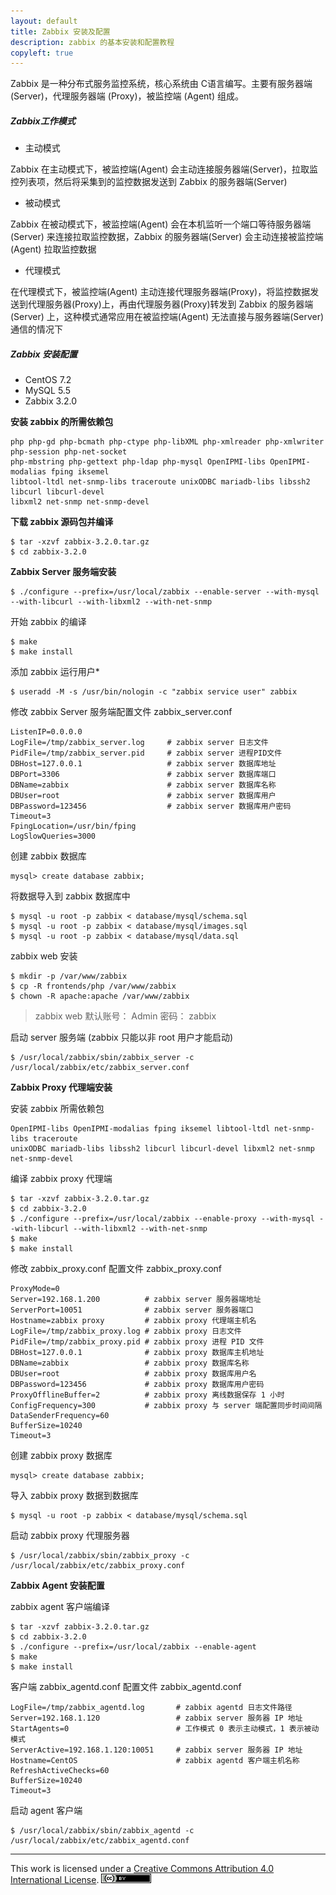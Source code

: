 ```yaml
---
layout: default
title: Zabbix 安装及配置
description: zabbix 的基本安装和配置教程
copyleft: true
---
```


Zabbix 是一种分布式服务监控系统，核心系统由 C语言编写。主要有服务器端 (Server)，代理服务器端 (Proxy)，被监控端 (Agent) 组成。

##### Zabbix工作模式

- 主动模式

Zabbix 在主动模式下，被监控端(Agent) 会主动连接服务器端(Server)，拉取监控列表项，然后将采集到的监控数据发送到 Zabbix 的服务器端(Server)

- 被动模式

Zabbix 在被动模式下，被监控端(Agent) 会在本机监听一个端口等待服务器端(Server) 来连接拉取监控数据，Zabbix 的服务器端(Server) 会主动连接被监控端(Agent) 拉取监控数据

- 代理模式

在代理模式下，被监控端(Agent) 主动连接代理服务器端(Proxy)，将监控数据发送到代理服务器(Proxy)上，再由代理服务器(Proxy)转发到 Zabbix 的服务器端(Server) 上，这种模式通常应用在被监控端(Agent) 无法直接与服务器端(Server) 通信的情况下

##### Zabbix 安装配置
  
- CentOS 7.2
- MySQL 5.5
- Zabbix 3.2.0
    
**安装 zabbix 的所需依赖包**
  
    php php-gd php-bcmath php-ctype php-libXML php-xmlreader php-xmlwriter php-session php-net-socket
    php-mbstring php-gettext php-ldap php-mysql OpenIPMI-libs OpenIPMI-modalias fping iksemel
    libtool-ltdl net-snmp-libs traceroute unixODBC mariadb-libs libssh2 libcurl libcurl-devel
    libxml2 net-snmp net-snmp-devel

**下载 zabbix 源码包并编译**

    $ tar -xzvf zabbix-3.2.0.tar.gz
    $ cd zabbix-3.2.0

**Zabbix Server 服务端安装**

    $ ./configure --prefix=/usr/local/zabbix --enable-server --with-mysql --with-libcurl --with-libxml2 --with-net-snmp

开始 zabbix 的编译

    $ make
    $ make install

添加 zabbix 运行用户*
  
    $ useradd -M -s /usr/bin/nologin -c "zabbix service user" zabbix
  
修改 zabbix Server 服务端配置文件 zabbix_server.conf

    ListenIP=0.0.0.0
    LogFile=/tmp/zabbix_server.log     # zabbix server 日志文件
    PidFile=/tmp/zabbix_server.pid     # zabbix server 进程PID文件
    DBHost=127.0.0.1                   # zabbix server 数据库地址
    DBPort=3306                        # zabbix server 数据库端口
    DBName=zabbix                      # zabbix server 数据库名称
    DBUser=root                        # zabbix server 数据库用户
    DBPassword=123456                  # zabbix server 数据库用户密码
    Timeout=3
    FpingLocation=/usr/bin/fping
    LogSlowQueries=3000

创建 zabbix 数据库
  
    mysql> create database zabbix;
  
将数据导入到 zabbix 数据库中

    $ mysql -u root -p zabbix < database/mysql/schema.sql
    $ mysql -u root -p zabbix < database/mysql/images.sql
    $ mysql -u root -p zabbix < database/mysql/data.sql

zabbix web 安装
  
    $ mkdir -p /var/www/zabbix
    $ cp -R frontends/php /var/www/zabbix
    $ chown -R apache:apache /var/www/zabbix
  
> zabbix web 默认账号： Admin 密码： zabbix
  
启动 server 服务端 (zabbix 只能以非 root 用户才能启动)
  
    $ /usr/local/zabbix/sbin/zabbix_server -c /usr/local/zabbix/etc/zabbix_server.conf
  
**Zabbix Proxy 代理端安装**

安装 zabbix 所需依赖包

    OpenIPMI-libs OpenIPMI-modalias fping iksemel libtool-ltdl net-snmp-libs traceroute
    unixODBC mariadb-libs libssh2 libcurl libcurl-devel libxml2 net-snmp net-snmp-devel

编译 zabbix proxy 代理端
  
    $ tar -xzvf zabbix-3.2.0.tar.gz
    $ cd zabbix-3.2.0
    $ ./configure --prefix=/usr/local/zabbix --enable-proxy --with-mysql --with-libcurl --with-libxml2 --with-net-snmp
    $ make
    $ make install
  
修改 zabbix_proxy.conf 配置文件 zabbix_proxy.conf

    ProxyMode=0
    Server=192.168.1.200          # zabbix server 服务器端地址
    ServerPort=10051              # zabbix server 服务器端口
    Hostname=zabbix proxy         # zabbix proxy 代理端主机名
    LogFile=/tmp/zabbix_proxy.log # zabbix proxy 日志文件
    PidFile=/tmp/zabbix_proxy.pid # zabbix proxy 进程 PID 文件
    DBHost=127.0.0.1              # zabbix proxy 数据库主机地址
    DBName=zabbix                 # zabbix proxy 数据库名称
    DBUser=root                   # zabbix proxy 数据库用户名
    DBPassword=123456             # zabbix proxy 数据库用户密码
    ProxyOfflineBuffer=2          # zabbix proxy 离线数据保存 1 小时
    ConfigFrequency=300           # zabbix proxy 与 server 端配置同步时间间隔
    DataSenderFrequency=60
    BufferSize=10240
    Timeout=3

创建 zabbix proxy 数据库

    mysql> create database zabbix;

导入 zabbix proxy 数据到数据库

    $ mysql -u root -p zabbix < database/mysql/schema.sql

启动 zabbix proxy 代理服务器

    $ /usr/local/zabbix/sbin/zabbix_proxy -c /usr/local/zabbix/etc/zabbix_proxy.conf

**Zabbix Agent 安装配置**
  
zabbix agent 客户端编译
  
    $ tar -xzvf zabbix-3.2.0.tar.gz
    $ cd zabbix-3.2.0
    $ ./configure --prefix=/usr/local/zabbix --enable-agent
    $ make
    $ make install
  
客户端 zabbix_agentd.conf 配置文件 zabbix_agentd.conf

    LogFile=/tmp/zabbix_agentd.log       # zabbix agentd 日志文件路径
    Server=192.168.1.120                 # zabbix server 服务器 IP 地址
    StartAgents=0                        # 工作模式 0 表示主动模式，1 表示被动模式
    ServerActive=192.168.1.120:10051     # zabbix server 服务器 IP 地址
    Hostname=CentOS                      # zabbix agentd 客户端主机名称
    RefreshActiveChecks=60
    BufferSize=10240
    Timeout=3

启动 agent 客户端

    $ /usr/local/zabbix/sbin/zabbix_agentd -c /usr/local/zabbix/etc/zabbix_agentd.conf

----------------------------

This work is licensed under a [Creative Commons Attribution 4.0 International License](https://creativecommons.org/licenses/by/4.0/). ![cc](/assets/img/cc.png)
